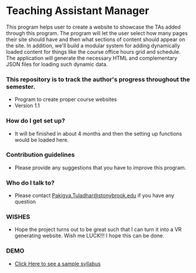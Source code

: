 # Teaching Assistant Manager #

This program helps user to create a website to showcase the TAs added through this program. The program will let the user select how many pages their site should have and then what sections of content should appear on the site. In addition, we'll build a modular system for adding dynamically loaded content for things like the course office hours grid and schedule. The application will generate the necessary HTML and complementary JSON files for loading such dynamic data.

### This repository is to track the author's progress throughout the semester. ###

* Program to create proper course websites
* Version 1.1

### How do I get set up? ###

* It will be finished in about 4 months and then the setting up functions would be loaded here.

### Contribution guidelines ###

* Please provide any suggestions that you have to improve this program.

### Who do I talk to? ###

* Please contact Pakigya.Tuladhar@stonybrook.edu if you have any question

### WISHES ###

* Hope the project turns out to be great such that I can turn it into a VR generating website. Wish me LUCK!!!
    I hope this can be done.
    
### DEMO ###

*  <a href="https://pakigya.github.io/CSE219_Project/TAManagerTester/public_html/syllabus.html"> Click Here to see a sample syllabus </a>
